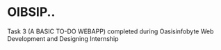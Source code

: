 # OIBSIP..
Task 3 (A BASIC TO-DO WEBAPP) completed during Oasisinfobyte Web Development and Designing Internship
